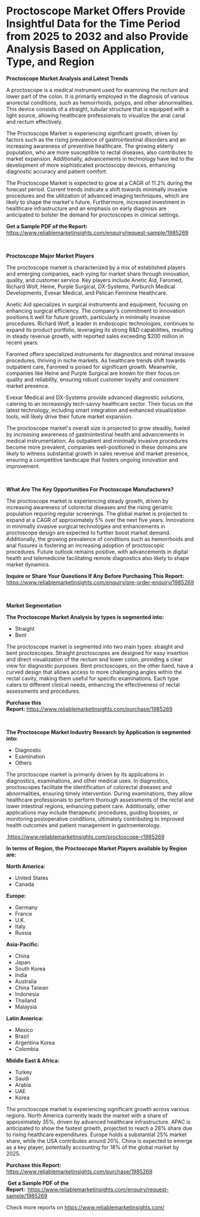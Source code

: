 <p><h1>Proctoscope Market Offers Provide Insightful Data for the Time Period from 2025 to 2032 and also Provide Analysis Based on Application, Type, and Region</h1></p><p><strong>Proctoscope Market Analysis and Latest Trends</strong></p>
<p><p>A proctoscope is a medical instrument used for examining the rectum and lower part of the colon. It is primarily employed in the diagnosis of various anorectal conditions, such as hemorrhoids, polyps, and other abnormalities. This device consists of a straight, tubular structure that is equipped with a light source, allowing healthcare professionals to visualize the anal canal and rectum effectively.</p><p>The Proctoscope Market is experiencing significant growth, driven by factors such as the rising prevalence of gastrointestinal disorders and an increasing awareness of preventive healthcare. The growing elderly population, who are more susceptible to rectal diseases, also contributes to market expansion. Additionally, advancements in technology have led to the development of more sophisticated proctoscopy devices, enhancing diagnostic accuracy and patient comfort.</p><p>The Proctoscope Market is expected to grow at a CAGR of 11.2% during the forecast period. Current trends indicate a shift towards minimally invasive procedures and the utilization of advanced imaging techniques, which are likely to shape the market's future. Furthermore, increased investment in healthcare infrastructure and an emphasis on early diagnosis are anticipated to bolster the demand for proctoscopes in clinical settings.</p></p>
<p><strong>Get a Sample PDF of the Report:&nbsp;</strong> <a href="https://www.reliablemarketinsights.com/enquiry/request-sample/1985269?utm_campaign=2988&utm_medium=2&utm_source=Github&utm_content=ia&utm_term=03032025&utm_id=proctoscope">https://www.reliablemarketinsights.com/enquiry/request-sample/1985269</a></p>
<p>&nbsp;</p>
<p><strong>Proctoscope Major Market Players</strong></p>
<p><p>The proctoscope market is characterized by a mix of established players and emerging companies, each vying for market share through innovation, quality, and customer service. Key players include Anetic Aid, Faromed, Richard Wolf, Heine, Purple Surgical, DX-Systems, Parburch Medical Developments, Evexar Medical, and Pelican Feminine Healthcare.</p><p>Anetic Aid specializes in surgical instruments and equipment, focusing on enhancing surgical efficiency. The company's commitment to innovation positions it well for future growth, particularly in minimally invasive procedures. Richard Wolf, a leader in endoscopic technologies, continues to expand its product portfolio, leveraging its strong R&D capabilities, resulting in steady revenue growth, with reported sales exceeding $200 million in recent years.</p><p>Faromed offers specialized instruments for diagnostics and minimal invasive procedures, thriving in niche markets. As healthcare trends shift towards outpatient care, Faromed is poised for significant growth. Meanwhile, companies like Heine and Purple Surgical are known for their focus on quality and reliability, ensuring robust customer loyalty and consistent market presence.</p><p>Evexar Medical and DX-Systems provide advanced diagnostic solutions, catering to an increasingly tech-savvy healthcare sector. Their focus on the latest technology, including smart integration and enhanced visualization tools, will likely drive their future market expansion.</p><p>The proctoscope market's overall size is projected to grow steadily, fueled by increasing awareness of gastrointestinal health and advancements in medical instrumentation. As outpatient and minimally invasive procedures become more prevalent, companies well-positioned in these domains are likely to witness substantial growth in sales revenue and market presence, ensuring a competitive landscape that fosters ongoing innovation and improvement.</p></p>
<p>&nbsp;</p>
<p><strong>What Are The Key Opportunities For Proctoscope Manufacturers?</strong></p>
<p><p>The proctoscope market is experiencing steady growth, driven by increasing awareness of colorectal diseases and the rising geriatric population requiring regular screenings. The global market is projected to expand at a CAGR of approximately 5% over the next five years. Innovations in minimally invasive surgical technologies and enhancements in proctoscope design are expected to further boost market demand. Additionally, the growing prevalence of conditions such as hemorrhoids and anal fissures is fostering an increasing adoption of proctoscopic procedures. Future outlook remains positive, with advancements in digital health and telemedicine facilitating remote diagnostics also likely to shape market dynamics.</p></p>
<p><strong>Inquire or Share Your Questions If Any Before Purchasing This Report:</strong> <a href="https://www.reliablemarketinsights.com/enquiry/pre-order-enquiry/1985269?utm_campaign=2988&utm_medium=2&utm_source=Github&utm_content=ia&utm_term=03032025&utm_id=proctoscope">https://www.reliablemarketinsights.com/enquiry/pre-order-enquiry/1985269</a></p>
<p>&nbsp;</p>
<p><strong>Market Segmentation</strong></p>
<p><strong>The Proctoscope Market Analysis by types is segmented into:</strong></p>
<p><ul><li>Straight</li><li>Bent</li></ul></p>
<p><p>The proctoscope market is segmented into two main types: straight and bent proctoscopes. Straight proctoscopes are designed for easy insertion and direct visualization of the rectum and lower colon, providing a clear view for diagnostic purposes. Bent proctoscopes, on the other hand, have a curved design that allows access to more challenging angles within the rectal cavity, making them useful for specific examinations. Each type caters to different clinical needs, enhancing the effectiveness of rectal assessments and procedures.</p></p>
<p><strong>Purchase this Report:&nbsp;</strong><a href="https://www.reliablemarketinsights.com/purchase/1985269?utm_campaign=2988&utm_medium=2&utm_source=Github&utm_content=ia&utm_term=03032025&utm_id=proctoscope">https://www.reliablemarketinsights.com/purchase/1985269</a></p>
<p>&nbsp;</p>
<p><strong>The Proctoscope Market Industry Research by Application is segmented into:</strong></p>
<p><ul><li>Diagnostic</li><li>Examination</li><li>Others</li></ul></p>
<p><p>The proctoscope market is primarily driven by its applications in diagnostics, examinations, and other medical uses. In diagnostics, proctoscopes facilitate the identification of colorectal diseases and abnormalities, ensuring timely intervention. During examinations, they allow healthcare professionals to perform thorough assessments of the rectal and lower intestinal regions, enhancing patient care. Additionally, other applications may include therapeutic procedures, guiding biopsies, or monitoring postoperative conditions, ultimately contributing to improved health outcomes and patient management in gastroenterology.</p></p>
<p><a href="https://www.reliablemarketinsights.com/proctoscope-r1985269?utm_campaign=2988&utm_medium=2&utm_source=Github&utm_content=ia&utm_term=03032025&utm_id=proctoscope">&nbsp;https://www.reliablemarketinsights.com/proctoscope-r1985269</a></p>
<p><strong>In terms of Region, the Proctoscope Market Players available by Region are:</strong></p>
<p>
    <p> <strong> North America: </strong>
        <ul>
            <li>United States</li>
            <li>Canada</li>
        </ul>
        </p> 
    <p> <strong> Europe: </strong>
        <ul>
            <li>Germany</li>
            <li>France</li>
            <li>U.K.</li>
            <li>Italy</li>
            <li>Russia</li>
        </ul>
        </p> 
    <p> <strong> Asia-Pacific: </strong>
        <ul>
            <li>China</li>
            <li>Japan</li>
            <li>South Korea</li>
            <li>India</li>
            <li>Australia</li>
            <li>China Taiwan</li>
            <li>Indonesia</li>
            <li>Thailand</li>
            <li>Malaysia</li>
        </ul>
        </p> 
    <p> <strong> Latin America: </strong>
        <ul>
            <li>Mexico</li>
            <li>Brazil</li>
            <li>Argentina Korea</li>
            <li>Colombia</li>
        </ul>
        </p> 
    <p> <strong> Middle East & Africa: </strong>
        <ul>
            <li>Turkey</li>
            <li>Saudi</li>
            <li>Arabia</li>
            <li>UAE</li>
            <li>Korea</li>
        </ul>
    </p>
    </p>
<p><p>The proctoscope market is experiencing significant growth across various regions. North America currently leads the market with a share of approximately 35%, driven by advanced healthcare infrastructure. APAC is anticipated to show the fastest growth, projected to reach a 28% share due to rising healthcare expenditures. Europe holds a substantial 25% market share, while the USA contributes around 20%. China is expected to emerge as a key player, potentially accounting for 18% of the global market by 2025.</p></p>
<p><strong>Purchase this Report: </strong><a href="https://www.reliablemarketinsights.com/purchase/1985269?utm_campaign=2988&utm_medium=2&utm_source=Github&utm_content=ia&utm_term=03032025&utm_id=proctoscope">https://www.reliablemarketinsights.com/purchase/1985269</a></p>
<p>&nbsp;<strong>Get a Sample PDF of the Report:&nbsp;&nbsp;</strong><a href="https://www.reliablemarketinsights.com/enquiry/request-sample/1985269?utm_campaign=2988&utm_medium=2&utm_source=Github&utm_content=ia&utm_term=03032025&utm_id=proctoscope">https://www.reliablemarketinsights.com/enquiry/request-sample/1985269</a></p>
<p><strong></strong></p>
<p>Check more reports on <a href="https://www.reliablemarketinsights.com/?utm_campaign=2988&utm_medium=2&utm_source=Github&utm_content=ia&utm_term=03032025&utm_id=proctoscope">https://www.reliablemarketinsights.com/</a></p>